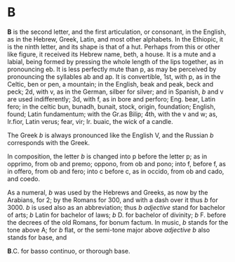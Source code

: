 # B

**B** is the second letter, and the first articulation, or consonant, in the English, as in the Hebrew, Greek, Latin, and most other alphabets. In the Ethiopic, it is the ninth letter, and its shape is that of a hut. Perhaps from this or other like figure, it received its Hebrew name, beth, a house. It is a mute and a labial, being formed by pressing the whole length of the lips together, as in pronouncing eb. It is less perfectly mute than p, as may be perceived by pronouncing the syllables ab and ap. It is convertible, 1st, with p, as in the Celtic, ben or pen, a mountain; in the English, beak and peak, beck and peck; 2d, with v, as in the German, silber for silver; and in Spanish, _b_ and v are used indifferently; 3d, with f, as in bore and perforo; Eng. bear, Latin fero; in the celtic bun, bunadh, bunait, stock, origin, foundation; English, found; Latin fundamentum; with the Gr.as Bilip; 4th, with the v and w; as, Ir.fior, Latin verus; fear, vir; Ir. buaic, the wick of a candle.

The Greek _b_ is always pronounced like the English V, and the Russian _b_ corresponds with the Greek.

In composition, the letter _b_ is changed into p before the letter p; as in opprimo, from ob and premo; oppono, from ob and pono; into f, before f, as in offero, from ob and fero; into c before c, as in occido, from ob and cado, and coedo.

As a numeral, _b_ was used by the Hebrews and Greeks, as now by the Arabians, for 2; by the Romans for 300, and with a dash over it thus _b_ for 3000. _b_ is used also as an abbreviation; thus _b_ _adjective_ stand for bachelor of arts; _b_ Latin for bachelor of laws; _b_ D. for bachelor of divinity; _b_ F. before the decrees of the old Romans, for bonum factum. In music, _b_ stands for the tone above A; for _b_ flat, or the semi-tone major above _adjective_ _b_ also stands for base, and

**B**.C. for basso continuo, or thorough base.